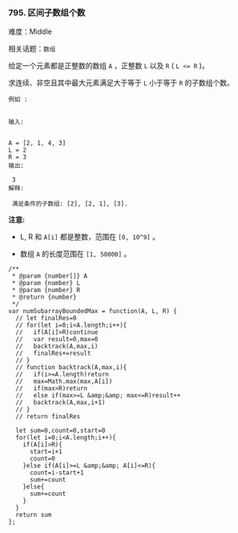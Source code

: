 ### 795. 区间子数组个数

难度：Middle

相关话题：`数组`

给定一个元素都是正整数的数组 `A` ，正整数  `L` 以及 `R` ( `L <= R` )。



求连续、非空且其中最大元素满足大于等于 `L` 小于等于 `R` 的子数组个数。





```
例如 :


输入:

 
A = [2, 1, 4, 3]
L = 2
R = 3
输出:

 3
解释:

 满足条件的子数组: [2], [2, 1], [3].

```


**注意:** 




* L, R 和 `A[i]`  都是整数，范围在 `[0, 10^9]` 。

* 数组 `A` 的长度范围在 `[1, 50000]` 。






```
/**
 * @param {number[]} A
 * @param {number} L
 * @param {number} R
 * @return {number}
 */
var numSubarrayBoundedMax = function(A, L, R) {
  // let finalRes=0
  // for(let i=0;i<A.length;i++){
  //   if(A[i]>R)continue
  //   var result=0,max=0
  //   backtrack(A,max,i)
  //   finalRes+=result
  // }
  // function backtrack(A,max,i){
  //   if(i>=A.length)return
  //   max=Math.max(max,A[i])
  //   if(max>R)return
  //   else if(max>=L &amp;&amp; max<=R)result++
  //   backtrack(A,max,i+1)
  // }
  // return finalRes
  
  let sum=0,count=0,start=0
  for(let i=0;i<A.length;i++){
    if(A[i]>R){
      start=i+1
      count=0
    }else if(A[i]>=L &amp;&amp; A[i]<=R){
      count=i-start+1
      sum+=count
    }else{
      sum+=count
    }
  }
  return sum
};



```

